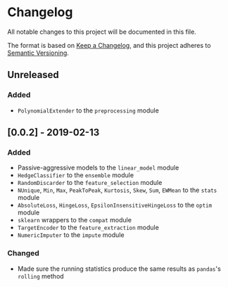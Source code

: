 # Changelog

All notable changes to this project will be documented in this file.

The format is based on [Keep a Changelog](https://keepachangelog.com/en/1.0.0/), and this project adheres to [Semantic Versioning](https://semver.org/spec/v2.0.0.html).

## Unreleased

### Added

- `PolynomialExtender` to the `preprocessing` module

## [0.0.2] - 2019-02-13

### Added

- Passive-aggressive models to the `linear_model` module
- `HedgeClassifier` to the `ensemble` module
- `RandomDiscarder` to the `feature_selection` module
- `NUnique`, `Min`, `Max`, `PeakToPeak`, `Kurtosis`, `Skew`, `Sum`, `EWMean` to the `stats` module
- `AbsoluteLoss`, `HingeLoss`, `EpsilonInsensitiveHingeLoss` to the `optim` module
- `sklearn` wrappers to the `compat` module
- `TargetEncoder` to the `feature_extraction` module
- `NumericImputer` to the `impute` module

### Changed

- Made sure the running statistics produce the same results as `pandas`'s `rolling` method
